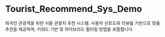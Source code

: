 # Tourist_Recommend_Sys_Demo
외국인 관광객을 위한 서울 관광지 추천 시스템. 사용자 선호도와 리뷰를 기반으로 맞춤 추천을 제공하며, 키워드 기반 및 하이브리드 필터링 방법을 포함합니다.
